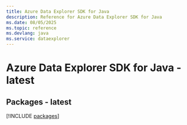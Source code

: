 ```yaml
---
title: Azure Data Explorer SDK for Java
description: Reference for Azure Data Explorer SDK for Java
ms.date: 08/05/2025
ms.topic: reference
ms.devlang: java
ms.service: dataexplorer
---
```

# Azure Data Explorer SDK for Java - latest
## Packages - latest
[!INCLUDE [packages](data-explorer-index.md)]